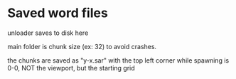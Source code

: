 # Saved word files

unloader saves to disk here

main folder is chunk size (ex: 32) to avoid crashes.

the chunks are saved as "y-x.sar" with the top left corner while spawning is 0-0, NOT the viewport, but the starting grid
